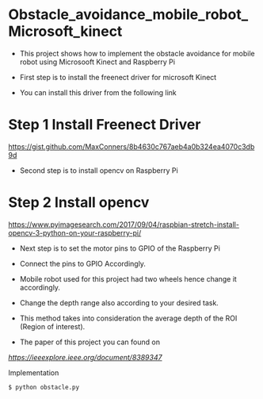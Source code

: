 # Obstacle_avoidance_mobile_robot_Microsoft_kinect

* This project shows how to implement the obstacle avoidance for mobile robot using Microsooft Kinect and Raspberry Pi

* First step is to install the freenect driver for microsoft Kinect 
* You can install this driver from the following link

# Step 1 Install Freenect Driver
https://gist.github.com/MaxConners/8b4630c767aeb4a0b324ea4070c3db9d

* Second step is to install opencv on Raspberry Pi

# Step 2 Install opencv 

https://www.pyimagesearch.com/2017/09/04/raspbian-stretch-install-opencv-3-python-on-your-raspberry-pi/

* Next step is to set the motor pins to GPIO of the Raspberry Pi 

* Connect the pins to GPIO Accordingly.

* Mobile robot used for this project had two wheels hence change it accordingly.

* Change the depth range also according to your desired task.

* This method takes into consideration the average depth of the ROI (Region of interest).

* The paper of this project you can found on

*https://ieeexplore.ieee.org/document/8389347*

Implementation

`$ python obstacle.py`
